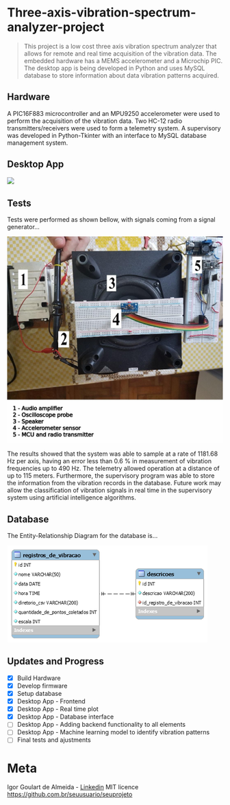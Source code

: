 # Three-axis-vibration-spectrum-analyzer-project
> This project is a low cost three axis vibration spectrum analyzer that allows for remote and real time acquisition of the vibration data. The embedded hardware has a MEMS accelerometer and a Microchip PIC. The desktop app is being developed in Python and uses MySQL database to store information about data vibration patterns acquired.

## Hardware

A PIC16F883 microcontroller and an MPU9250 accelerometer were used to perform the acquisition of the vibration data. Two HC-12 radio transmitters/receivers were used to form a telemetry system. A supervisory was developed in Python-Tkinter with an interface to MySQL database management system. 

## Desktop App 

![](interface.gif)

## Tests

Tests were performed as shown bellow, with signals coming from a signal generator...

![](test.jpeg) 

The results showed that the system was able to sample at a rate of 1181.68 Hz per axis, having an error less than 0.6 % in measurement of vibration frequencies up to 490 Hz. The telemetry allowed operation at a distance of up to 115 meters. Furthermore, the supervisory program was able to store the information from the vibration records in the database. Future work may allow the classification of vibration signals in real time in the supervisory system using artificial intelligence algorithms.

## Database

The Entity-Relationship Diagram for the database is...

![](database.png) 


## Updates and Progress

- [x] Build Hardware
- [x] Develop firmware 
- [x] Setup database
- [x] Desktop App - Frontend
- [x] Desktop App - Real time plot
- [x] Desktop App - Database interface
- [ ] Desktop App - Adding backend functionality to all elements
- [ ] Desktop App - Machine learning model to identify vibration patterns
- [ ] Final tests and ajustments

# Meta

Igor Goulart de Almeida - [Linkedin](https://www.linkedin.com/in/igor-goulart-de-almeida-33a96711a/)
MIT licence
<https://github.com.br/seuusuario/seuprojeto>

